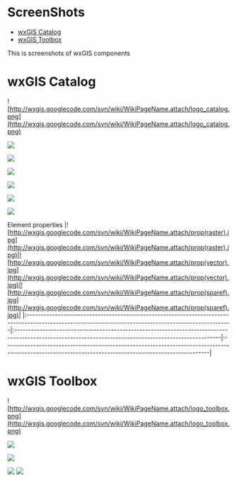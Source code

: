 # ScreenShots #
  * [wxGIS Catalog](ScreenShots#wxGIS_Catalog.md)
  * [wxGIS Toolbox](ScreenShots#wxGIS_Toolbox.md)

This is screenshots of wxGIS components

# wxGIS Catalog #
![http://wxgis.googlecode.com/svn/wiki/WikiPageName.attach/logo_catalog.png](http://wxgis.googlecode.com/svn/wiki/WikiPageName.attach/logo_catalog.png)

<p><img src='http://wxgis.googlecode.com/svn/wiki/WikiPageName.attach/wxGIS[catalog]1.jpg' /> </p>
<p><img src='http://wxgis.googlecode.com/svn/wiki/WikiPageName.attach/wxGIS[catalog]2.jpg' /> </p>
<p><img src='http://wxgis.googlecode.com/svn/wiki/WikiPageName.attach/wxGIS[catalog]3.jpg' /> </p>
<p><img src='http://wxgis.googlecode.com/svn/wiki/WikiPageName.attach/wxGIS(contents_view).jpg' /> </p>
<p><img src='http://wxgis.googlecode.com/svn/wiki/WikiPageName.attach/wxGIS(Catalog_linux).jpg' /> </p>
<p><img src='http://wxgis.googlecode.com/svn/wiki/WikiPageName.attach/wxGIS(select_dlg_linux).jpg' /> </p>


Element properties
|![http://wxgis.googlecode.com/svn/wiki/WikiPageName.attach/prop(raster).jpg](http://wxgis.googlecode.com/svn/wiki/WikiPageName.attach/prop(raster).jpg)|![http://wxgis.googlecode.com/svn/wiki/WikiPageName.attach/prop(vector).jpg](http://wxgis.googlecode.com/svn/wiki/WikiPageName.attach/prop(vector).jpg)|![http://wxgis.googlecode.com/svn/wiki/WikiPageName.attach/prop(sparef).jpg](http://wxgis.googlecode.com/svn/wiki/WikiPageName.attach/prop(sparef).jpg)|
|:------------------------------------------------------------------------------------------------------------------------------------------------------|:------------------------------------------------------------------------------------------------------------------------------------------------------|:------------------------------------------------------------------------------------------------------------------------------------------------------|

# wxGIS Toolbox #
![http://wxgis.googlecode.com/svn/wiki/WikiPageName.attach/logo_toolbox.png](http://wxgis.googlecode.com/svn/wiki/WikiPageName.attach/logo_toolbox.png)

<p><img src='http://wxgis.googlecode.com/svn/wiki/WikiPageName.attach/wxGIS(toolbox)1.jpg' /> </p>
<p><img src='http://wxgis.googlecode.com/svn/wiki/WikiPageName.attach/wxGIS(toolbox_linux)1.jpg' /> </p>
<p><img src='http://wxgis.googlecode.com/svn/wiki/WikiPageName.attach/wxGIS(toolbox)2.jpg' />
<img src='http://wxgis.googlecode.com/svn/wiki/WikiPageName.attach/wxGIS(toolbox)3.jpg' /> </p>